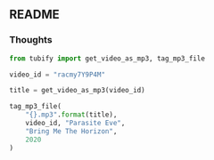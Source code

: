 ## README



### Thoughts

```python
from tubify import get_video_as_mp3, tag_mp3_file

video_id = "racmy7Y9P4M"

title = get_video_as_mp3(video_id)

tag_mp3_file(
    "{}.mp3".format(title),
    video_id, "Parasite Eve",
    "Bring Me The Horizon",
    2020
)
```